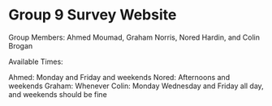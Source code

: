 # Group 9 Survey Website

Group Members: Ahmed Moumad, Graham Norris, Nored Hardin, and Colin Brogan

Available Times:

Ahmed: Monday and Friday and weekends
Nored: Afternoons and weekends
Graham:  Whenever
Colin:  Monday Wednesday and Friday all day, and weekends should be fine
